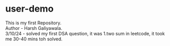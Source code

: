 # user-demo
This is my first Repository.
<br>
Author - Harsh Galiyawala.
<br>
3/10/24 - solved my first DSA question, it was 1.two sum in leetcode, it took me 30-40 mins toh solved.
